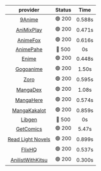 | **provider** | **Status** | **Time** |
|:--------:|:------:|:----:|
|  [9Anime](https://9anime.to)  | 🟢 200 | 0.588s |
|  [AniMixPlay](https://animixplay.to)  | 🟢 200 | 0.471s |
|  [AnimeFox](https://animefox.tv)  | 🟢 200 | 0.616s |
| [AnimePahe](https://animepahe.com) | 🔴 500 | 0s |
|  [Enime](https://enime.moe)  | 🟢 200 | 0.448s |
|  [Gogoanime](https://gogoanime.gg)  | 🟢 200 | 1.50s |
|  [Zoro](https://zoro.to)  | 🟢 200 | 0.595s |
|  [MangaDex](https://mangadex.org)  | 🟢 200 | 1.08s |
|  [MangaHere](http://www.mangahere.cc)  | 🟢 200 | 0.574s |
|  [MangaKakalot](https://mangakakalot.com)  | 🟢 200 | 0.859s |
| [Libgen](http://libgen) | 🔴 500 | 0s |
|  [GetComics](https://getcomics.info/)  | 🟢 200 | 5.47s |
|  [Read Light Novels](https://readlightnovels.net)  | 🟢 200 | 0.899s |
|  [FlixHQ](https://flixhq.to)  | 🟢 200 | 0.537s |
|  [AnilistWithKitsu](https://anilist.co)  | 🟢 200 | 0.300s |
